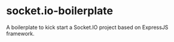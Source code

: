# socket.io-boilerplate
A boilerplate to kick start a Socket.IO project based on ExpressJS framework.
